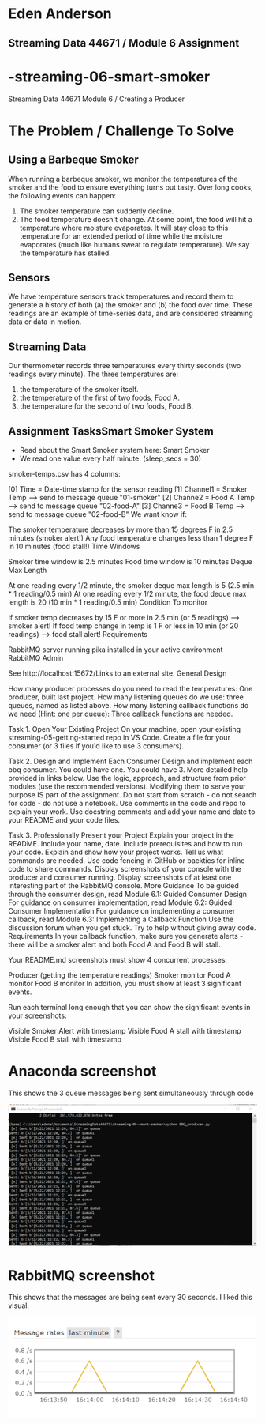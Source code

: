 # Eden Anderson
## Streaming Data 44671 / Module 6 Assignment

# -streaming-06-smart-smoker
Streaming Data 44671 Module 6 / Creating a Producer

# The Problem / Challenge To Solve

## Using a Barbeque Smoker
When running a barbeque smoker, we monitor the temperatures of the smoker and the food to ensure everything turns out tasty. Over long cooks, the following events can happen:

1. The smoker temperature can suddenly decline.
1. The food temperature doesn't change. At some point, the food will hit a temperature where moisture evaporates. It will stay close to this temperature for an extended period of time while the moisture evaporates (much like humans sweat to regulate temperature). We say the temperature has stalled.
 
## Sensors
We have temperature sensors track temperatures and record them to generate a history of both (a) the smoker and (b) the food over time. These readings are an example of time-series data, and are considered streaming data or data in motion.

## Streaming Data
Our thermometer records three temperatures every thirty seconds (two readings every minute). The three temperatures are:

1. the temperature of the smoker itself.
1. the temperature of the first of two foods, Food A.
1. the temperature for the second of two foods, Food B.

## Assignment TasksSmart Smoker System
* Read about the Smart Smoker system here: Smart Smoker
* We read one value every half minute. (sleep_secs = 30)

smoker-temps.csv has 4 columns:

[0] Time = Date-time stamp for the sensor reading
[1] Channel1 = Smoker Temp --> send to message queue "01-smoker"
[2] Channe2 = Food A Temp --> send to message queue "02-food-A"
[3] Channe3 = Food B Temp --> send to message queue "02-food-B"
We want know if:

The smoker temperature decreases by more than 15 degrees F in 2.5 minutes (smoker alert!)
Any food temperature changes less than 1 degree F in 10 minutes (food stall!)
Time Windows

Smoker time window is 2.5 minutes
Food time window is 10 minutes
Deque Max Length

At one reading every 1/2 minute, the smoker deque max length is 5 (2.5 min * 1 reading/0.5 min)
At one reading every 1/2 minute, the food deque max length is 20 (10 min * 1 reading/0.5 min) 
Condition To monitor

If smoker temp decreases by 15 F or more in 2.5 min (or 5 readings)  --> smoker alert!
If food temp change in temp is 1 F or less in 10 min (or 20 readings)  --> food stall alert!
Requirements

RabbitMQ server running
pika installed in your active environment
RabbitMQ Admin

See http://localhost:15672/Links to an external site.
General Design 

How many producer processes do you need to read the temperatures: One producer, built last project.
How many listening queues do we use: three queues, named as listed above.
How many listening callback functions do we need (Hint: one per queue): Three callback functions are needed.
 

Task 1. Open Your Existing Project
On your machine, open your existing streaming-05-getting-started repo in VS Code.
Create a file for your consumer (or 3 files if you'd like to use 3 consumers).
 

Task 2. Design and Implement Each Consumer
Design and implement each bbq consumer. You could have one. You could have 3.  More detailed help provided in links below. 
Use the logic, approach, and structure from prior modules (use the recommended versions).
Modifying them to serve your purpose IS part of the assignment.
Do not start from scratch - do not search for code - do not use a notebook.
Use comments in the code and repo to explain your work. 
Use docstring comments and add your name and date to your README and your code files. 
 

Task 3. Professionally Present your Project
Explain your project in the README.
Include your name, date.
Include prerequisites and how to run your code. 
Explain and show how your project works. 
Tell us what commands are needed. Use code fencing in GitHub or backtics for inline code to share commands.
Display screenshots of your console with the producer and consumer running.
Display screenshots of at least one interesting part of the RabbitMQ console. 
More Guidance
To be guided through the consumer design, read Module 6.1: Guided Consumer Design
For guidance on consumer implementation, read Module 6.2: Guided Consumer Implementation
For guidance on implementing a consumer callback, read Module 6.3: Implementing a Callback Function
Use the discussion forum when you get stuck.
Try to help without giving away code. 
Requirements
In your callback function, make sure you generate alerts - there will be a smoker alert and both Food A and Food B will stall. 

Your README.md screenshots must show 4 concurrent processes:

Producer (getting the temperature readings)
Smoker monitor
Food A monitor
Food B monitor
In addition, you must show at least 3 significant events.

Run each terminal long enough that you can show the significant events in your screenshots:

Visible Smoker Alert with timestamp
Visible Food A stall with timestamp
Visible Food B stall with timestamp

# Anaconda screenshot
This shows the 3 queue messages being sent simultaneously through code

![Window Example](A5_Anaconda.png)

# RabbitMQ screenshot
This shows that the messages are being sent every 30 seconds.  I liked this visual.

![Window Example](A5_RabbitMQ.png)
